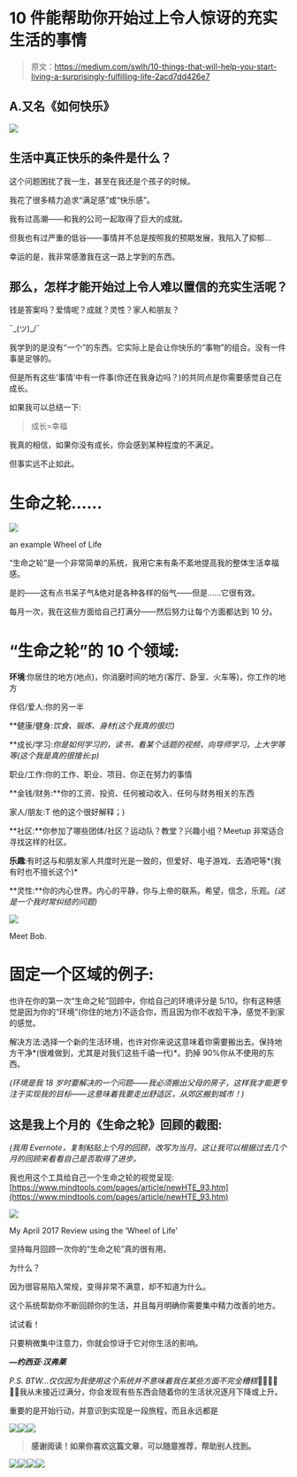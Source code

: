 # 10 件能帮助你开始过上令人惊讶的充实生活的事情

> 原文：<https://medium.com/swlh/10-things-that-will-help-you-start-living-a-surprisingly-fulfilling-life-2acd7dd426e7>

## A.又名《如何快乐》

![](img/de7f9d7b4f5b78f5fd79e7d97509e1b1.png)

## 生活中真正快乐的条件是什么？

这个问题困扰了我一生，甚至在我还是个孩子的时候。

我花了很多精力追求“满足感”或“快乐感”。

我有过高潮——和我的公司一起取得了巨大的成就。

但我也有过严重的低谷——事情并不总是按照我的预期发展，我陷入了抑郁…

幸运的是，我非常感激我在这一路上学到的东西。

## 那么，怎样才能开始过上令人难以置信的充实生活呢？

钱是答案吗？爱情呢？成就？灵性？家人和朋友？

¯\_(ツ)_/¯

我学到的是没有“一个”的东西。它实际上是会让你快乐的“事物”的组合。没有一件事是足够的。

但是所有这些‘事情’中有一件事(你还在我身边吗？)的共同点是你需要感觉自己在成长。

如果我可以总结一下:

> 成长=幸福

我真的相信，如果你没有成长，你会感到某种程度的不满足。

但事实远不止如此。

# **生命之轮……**

![](img/32f37f233ad5f093e0d47fdbde5246f3.png)

an example Wheel of Life

“生命之轮”是一个非常简单的系统，我用它来有条不紊地提高我的整体生活幸福感。

是的——这有点书呆子气&绝对是各种各样的俗气——但是……它很有效。

每月一次，我在这些方面给自己打满分——然后努力让每个方面都达到 10 分。

# “生命之轮”的 10 个领域:

**环境**:你居住的地方(地点)，你消磨时间的地方(客厅、卧室、火车等)，你工作的地方

伴侣/爱人:你的另一半

**健康/健身:**饮食、锻炼、身材*(这个我真的很烂)*

**成长/学习:**你是如何学习的，读书，看某个话题的视频，向导师学习，上大学等等*(这个我是真的很擅长:p)*

职业/工作:你的工作、职业、项目、你正在努力的事情

**金钱/财务:**你的工资、投资、任何被动收入、任何与财务相关的东西

家人/朋友:T 他的这个很好解释；)

**社区:**你参加了哪些团体/社区？运动队？教堂？兴趣小组？Meetup 非常适合寻找这样的社区。

**乐趣**:有时这与和朋友家人共度时光是一致的，但爱好、电子游戏、去酒吧等*(我有时也不擅长这个)*

**灵性:**你的内心世界。内心的平静，你与上帝的联系。希望，信念，乐观。*(这是一个我时常纠结的问题)*

![](img/996cff4c81682fc47aa3d7dc50f3b61b.png)

Meet Bob.

# **固定一个区域的例子:**

也许在你的第一次“生命之轮”回顾中，你给自己的环境评分是 5/10。你有这种感觉是因为你的“环境”(你住的地方)不适合你，而且因为你不收拾干净，感觉不到家的感觉。

解决方法:选择一个新的生活环境，也许对你来说这意味着你需要搬出去。保持地方干净*(很难做到，尤其是对我们这些千禧一代)*。扔掉 90%你从不使用的东西。

*(环境是我 18 岁时要解决的一个问题——我必须搬出父母的房子，这样我才能更专注于实现我的目标——这意味着我要走出舒适区，从郊区搬到城市！)*

## 这是我上个月的《生命之轮》回顾的截图:

*(我用 Evernote，复制粘贴上个月的回顾，改写为当月。这让我可以根据过去几个月的回顾来看看自己是否取得了进步。*

我也用这个工具给自己一个生命之轮的视觉呈现:[https://www.mindtools.com/pages/article/newHTE_93.htm](https://www.mindtools.com/pages/article/newHTE_93.htm)

![](img/6f9b2f1faa798b9c96a2bb8f64c6fd91.png)

My April 2017 Review using the ‘Wheel of Life’

坚持每月回顾一次你的“生命之轮”真的很有用。

为什么？

因为很容易陷入常规，变得非常不满意，却不知道为什么。

这个系统帮助你不断回顾你的生活，并且每月明确你需要集中精力改善的地方。

试试看！

只要稍微集中注意力，你就会惊讶于它对你生活的影响。

***—约西亚·汉弗莱***

*P.S. BTW…仅仅因为我使用这个系统并不意味着我在某些方面不完全糟糕*🙌🏼🙌🏼🙌🏼我从未接近过满分，你会发现有些东西会随着你的生活状况逐月下降或上升。

重要的是开始行动，并意识到实现是一段旅程，而且永远都是

[![](img/ceb5de0b490b1f140bfd1cb00586f3fe.png)](https://www.facebook.com/josiahhumphrey1991/)[![](img/dfaa143781b611844cc6f64a4386049a.png)](https://www.instagram.com/josiah_humphrey/)[![](img/c086f14334806cd76faf64adc0d391d5.png)](https://twitter.com/josiah_humphrey)

> **感谢阅读！如果你喜欢这篇文章，可以随意推荐，帮助别人找到。**

![](img/cd7813e9068b6166fb579f9e5901b339.png)![](img/70cd62e4bfba19568e87ab10ede853cf.png)[![](img/6bef8c094c3fd7e8cab8dcc21d8ec425.png)](http://www.appsterhq.com/?utm_source=CP&utm_medium=Medium)![](img/70cd62e4bfba19568e87ab10ede853cf.png)